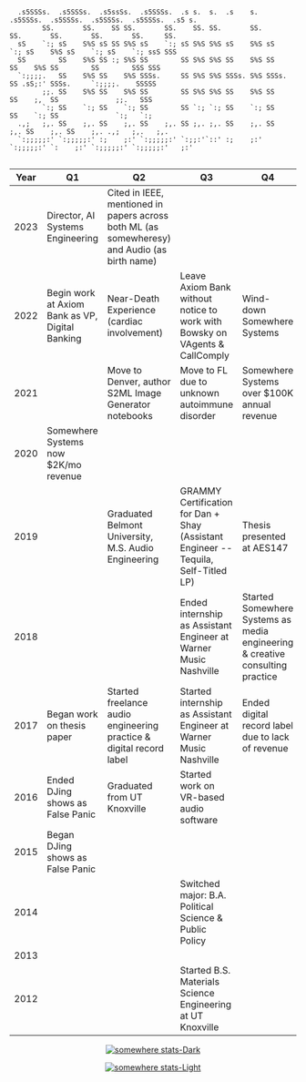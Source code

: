 ```
  .s5SSSs.  .s5SSSs.  .s5ssSs.  .s5SSSs.  .s s.  s.  .s    s.  .s5SSSs.  .s5SSSs.  .s5SSSs.  .s5SSSs.  .s5 s.  
        SS.       SS.    SS SS.       SS.    SS. SS.       SS.       SS.       SS.       SS.       SS.     SS. 
  sS    `:; sS    S%S sS SS S%S sS    `:; sS S%S S%S sS    S%S sS    `:; sS    S%S sS    `:; sS    `:; ssS SSS 
  SS        SS    S%S SS :; S%S SS        SS S%S S%S SS    S%S SS        SS    S%S SS        SS        SSS SSS 
  `:;;;;.   SS    S%S SS    S%S SSSs.     SS S%S S%S SSSs. S%S SSSs.     SS .sS;:' SSSs.     `:;;;;.    SSSSS  
        ;;. SS    S%S SS    S%S SS        SS S%S S%S SS    S%S SS        SS    ;,  SS              ;;.   SSS   
        `:; SS    `:; SS    `:; SS        SS `:; `:; SS    `:; SS        SS    `:; SS              `:;   `:;   
  .,;   ;,. SS    ;,. SS    ;,. SS    ;,. SS ;,. ;,. SS    ;,. SS    ;,. SS    ;,. SS    ;,. .,;   ;,.   ;,.   
  `:;;;;;:' `:;;;;;:' :;    ;:' `:;;;;;:' `:;;:'`::' :;    ;:' `:;;;;;:' `:    ;:' `:;;;;;:' `:;;;;;:'   ;:'   
                                                                                                               
```

| Year  | Q1                                                        | Q2                                                 | Q3                                                                                     | Q4                                                       |
|-------|----------------------------------------------------------|----------------------------------------------------|----------------------------------------------------------------------------------------|---------------------------------------------------------|
| 2023  | Director, AI Systems Engineering                          | Cited in IEEE, mentioned in papers across both ML (as somewheresy) and Audio (as birth name) |                                                                                        |                                                         |
| 2022  | Begin work at Axiom Bank as VP, Digital Banking           | Near-Death Experience (cardiac involvement)                                          | Leave Axiom Bank without notice to work with Bowsky on VAgents & CallComply            | Wind-down Somewhere Systems                               |
| 2021  |                                                          | Move to Denver, author S2ML Image Generator notebooks                                | Move to FL due to unknown autoimmune disorder                                         | Somewhere Systems over $100K annual revenue               |
| 2020  | Somewhere Systems now $2K/mo revenue                      |                                                    |                                                                                        |                                                         |
| 2019  |                                                          | Graduated Belmont University, M.S. Audio Engineering                                 | GRAMMY Certification for Dan + Shay (Assistant Engineer -- Tequila, Self-Titled LP)    | Thesis presented at AES147                                                           |
| 2018  |                                                          |                                                    | Ended internship as Assistant Engineer at Warner Music Nashville                       | Started Somewhere Systems as media engineering & creative consulting practice        |
| 2017  | Began work on thesis paper                                | Started freelance audio engineering practice & digital record label                   | Started internship as Assistant Engineer at Warner Music Nashville                    | Ended digital record label due to lack of revenue        |
| 2016  | Ended DJing shows as False Panic                          | Graduated from UT Knoxville                          | Started work on VR-based audio software                                                |                                                         |
| 2015  | Began DJing shows as False Panic                          |                                                    |                                                                                        |                                                         |
| 2014  |                                                          |                                                    | Switched major: B.A. Political Science & Public Policy                                 |                                                         |
| 2013  |                                                          |                                                    |                                                                                        |                                                         |
| 2012  |                                                          |                                                    | Started B.S. Materials Science Engineering at UT Knoxville                              |                                                         |


<div align="center">

[![somewhere stats-Dark](https://github-readme-stats.vercel.app/api?username=somewheresy&show_icons=true&theme=dark&bg_color=202020&text_color=f8f8f8&icon_color=ff4400&border_color=f8f8f8&border_radius=2#gh-dark-mode-only)](https://github.com/somewheresy/github-readme-stats#gh-dark-mode-only)

</div>

<div align="center">

[![somewhere stats-Light](https://github-readme-stats.vercel.app/api?username=somewheresy&show_icons=true&theme=default&bg_color=202020&text_color=f8f8f8&icon_color=ff4400&border_color=f8f8f8&border_radius=2#gh-light-mode-only)](https://github.com/somewheresy/github-readme-stats#gh-light-mode-only)

</div>
